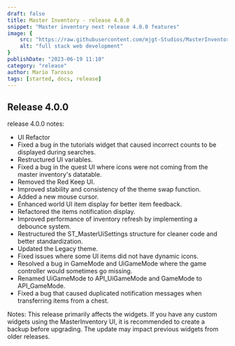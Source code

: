 ```yaml
---
draft: false
title: Master Inventory - release 4.0.0
snippet: "Master inventory next release 4.0.0 features"
image: {
    src: "https://raw.githubusercontent.com/mjgt-Studios/MasterInventoryDocs/main/imgs/PostImgs/newRelease.png",
    alt: "full stack web development"
}
publishDate: "2023-06-19 11:10"
category: "release"
author: Mario Tarosso
tags: [started, docs, release]
---
```


## Release 4.0.0

release 4.0.0 notes:

- UI Refactor
- Fixed a bug in the tutorials widget that caused incorrect counts to be displayed during searches.
- Restructured UI variables.
- Fixed a bug in the quest UI where icons were not coming from the master inventory's datatable.
- Removed the Red Keep UI.
- Improved stability and consistency of the theme swap function.
- Added a new mouse cursor.
- Enhanced world UI item display for better item feedback.
- Refactored the items notification display.
- Improved performance of inventory refresh by implementing a debounce system.
- Restructured the ST_MasterUiSettings structure for cleaner code and better standardization.
- Updated the Legacy theme.
- Fixed issues where some UI items did not have dynamic icons.
- Resolved a bug in GameMode and UiGameMode where the game controller would sometimes go missing.
- Renamed UiGameMode to API_UiGameMode and GameMode to API_GameMode.
- Fixed a bug that caused duplicated notification messages when transferring items from a chest.

Notes: This release primarily affects the widgets. If you have any custom widgets using the MasterInventory UI, it is recommended to create a backup before upgrading. The update may impact previous widgets from older releases.
